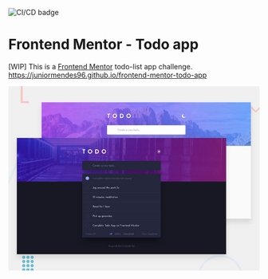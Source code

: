 ![CI/CD badge](https://github.com/juniormendes96/frontend-mentor-todo-app/workflows/CI%2FCD/badge.svg)

# Frontend Mentor - Todo app

[WIP] This is a [Frontend Mentor](https://www.frontendmentor.io) todo-list app challenge. https://juniormendes96.github.io/frontend-mentor-todo-app

![Design preview for the Todo app coding challenge](./public/design/desktop-preview.jpg)
